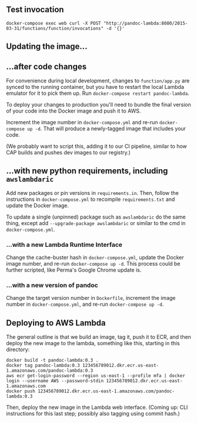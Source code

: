 ## Test invocation

`docker-compose exec web curl -X POST "http://pandoc-lambda:8080/2015-03-31/functions/function/invocations" -d '{}'`


## Updating the image...

## ...after code changes

For convenience during local development, changes to `function/app.py` are synced to the running container, but you have to restart the local Lambda emulator for it to pick them up. Run `docker-compose restart pandoc-lambda`.

To deploy your changes to production you'll need to bundle the final version of your code into the Docker image and push it to AWS.

Increment the image number in `docker-compose.yml` and re-run `docker-compose up -d`. That will produce a newly-tagged image that includes your code.

(We probably want to script this, adding it to our CI pipeline, similar to how CAP builds and pushes dev images to our registry.)

## ...with new python requirements, including `awslambdaric`

Add new packages or pin versions in `requirements.in`. Then, follow the instructions in `docker-compose.yml` to recompile `requirements.txt` and update the Docker image.

To update a single (unpinned) package such as `awslambdaric` do the same thing, except add `--upgrade-package awslambdaric` or similar to the cmd in `docker-compose.yml`.

### ...with a new Lambda Runtime Interface

Change the cache-buster hash in `docker-compose.yml`, update the Docker image number, and re-run `docker-compose up -d`. This process could be further scripted, like Perma's Google Chrome update is.

### ...with a new version of pandoc

Change the target version number in `Dockerfile`, increment the image number in `docker-compose.yml`, and re-run `docker-compose up -d`.


## Deploying to AWS Lambda

The general outline is that we build an image, tag it, push it to ECR, and then deploy the new image to the lambda, something like this, starting in this directory:

```
docker build -t pandoc-lambda:0.3 .
docker tag pandoc-lambda:0.3 123456789012.dkr.ecr.us-east-1.amazonaws.com/pandoc-lambda:0.3
aws ecr get-login-password --region us-east-1 --profile mfa | docker login --username AWS --password-stdin 123456789012.dkr.ecr.us-east-1.amazonaws.com
docker push 123456789012.dkr.ecr.us-east-1.amazonaws.com/pandoc-lambda:0.3
```

Then, deploy the new image in the Lambda web interface. (Coming up: CLI instructions for this last step; possibly also tagging using commit hash.)
